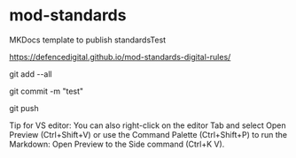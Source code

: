 # mod-standards

MKDocs template to publish standardsTest

 https://defencedigital.github.io/mod-standards-digital-rules/


git add --all

git commit -m "test"

git push

Tip for VS editor: You can also right-click on the editor Tab and select Open Preview (Ctrl+Shift+V) or use the Command Palette (Ctrl+Shift+P) to run the Markdown: Open Preview to the Side command (Ctrl+K V).
